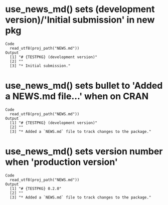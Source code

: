 # use_news_md() sets (development version)/'Initial submission' in new pkg

    Code
      read_utf8(proj_path("NEWS.md"))
    Output
      [1] "# {TESTPKG} (development version)"
      [2] ""                                           
      [3] "* Initial submission."                      

# use_news_md() sets bullet to 'Added a NEWS.md file...' when on CRAN

    Code
      read_utf8(proj_path("NEWS.md"))
    Output
      [1] "# {TESTPKG} (development version)"              
      [2] ""                                                         
      [3] "* Added a `NEWS.md` file to track changes to the package."

# use_news_md() sets version number when 'production version'

    Code
      read_utf8(proj_path("NEWS.md"))
    Output
      [1] "# {TESTPKG} 0.2.0"                              
      [2] ""                                                         
      [3] "* Added a `NEWS.md` file to track changes to the package."


